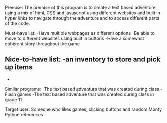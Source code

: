 Premise: The premise of this program is to create a text based adventure using a mix of html, CSS and javascript using different websites and built in hyper links to navigate through the adventure and to access different parts of the code. 

Must-have list: 
-Have multiple webpages as different options
-Be able to move to different websites using built in buttons
-Have a somewhat coherent story throughout the game

Nice-to-have list: 
-an inventory to store and pick up items
-
-

Similar programs: 
-The text based adventure that was created during class
-Flash games
-The text based adventure that was created during class in grade 11

Target user: Someone who likes games, clicking buttons and random Monty Python references
